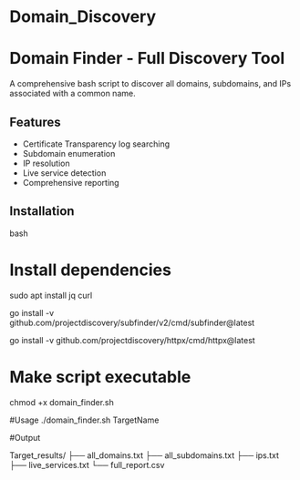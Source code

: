 # Domain_Discovery
# Domain Finder - Full Discovery Tool

A comprehensive bash script to discover all domains, subdomains, and IPs associated with a common name.

## Features
- Certificate Transparency log searching
- Subdomain enumeration
- IP resolution
- Live service detection
- Comprehensive reporting

## Installation
   bash
# Install dependencies
sudo apt install jq curl

go install -v github.com/projectdiscovery/subfinder/v2/cmd/subfinder@latest

go install -v github.com/projectdiscovery/httpx/cmd/httpx@latest

# Make script executable
chmod +x domain_finder.sh
                          
#Usage
./domain_finder.sh TargetName


#Output

Target_results/
├── all_domains.txt
├── all_subdomains.txt
├── ips.txt
├── live_services.txt
└── full_report.csv
